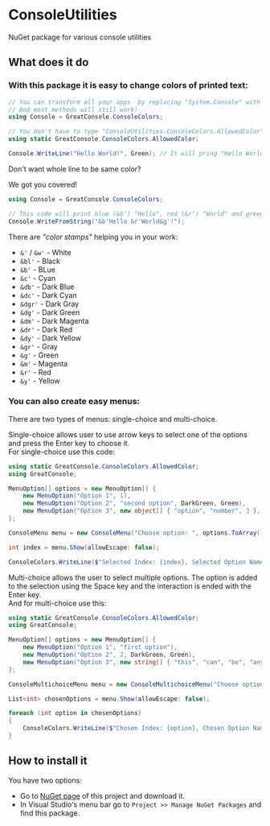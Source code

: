 ﻿# ConsoleUtilities

NuGet package for various console utilities

## What does it do

### With this package it is easy to change colors of printed text:

```csharp
// You can transform all your apps  by replacing "System.Console" with "ConsoleColors" class.
// And most methods will still work!
using Console = GreatConsole.ConsoleColors;

// You don't have to type "ConsoleUtilities.ConsoleColors.AllowedColor" all the time.
using static GreatConsole.ConsoleColors.AllowedColor;

Console.WriteLine("Hello World!", Green); // It will pring "Hello World!" in green
```

Don't want whole line to be same color?

We got you covered!

```csharp
using Console = GreatConsole.ConsoleColors;

// This code will print blue (&b') "Hello", red (&r') "World" and green (&g') "!".
Console.WriteFromString("&b'Hello &r'World&g'!");
```

There are _"color stamps"_ helping you in your work:

- `&'` / `&w'` - White
- `&bl'` - Black
- `&b'` - BLue
- `&c'` - Cyan
- `&db'` - Dark Blue
- `&dc'` - Dark Cyan
- `&dgr'` - Dark Gray
- `&dg'` - Dark Green
- `&dm'` - Dark Magenta
- `&dr'` - Dark Red
- `&dy'` - Dark Yellow
- `&gr'` - Gray
- `&g'` - Green
- `&m'` - Magenta
- `&r'` - Red
- `&y'` - Yellow

### You can also create easy menus:

There are two types of menus: single-choice and multi-choice.

Single-choice allows user to use arrow keys to select one of the options and press the Enter key to choose it. \
For single-choice use this code:

```csharp
using static GreatConsole.ConsoleColors.AllowedColor;
using GreatConsole;

MenuOption[] options = new MenuOption[] {
    new MenuOption("Option 1", 1),
    new MenuOption("Option 2", "second option", DarkGreen, Green),
    new MenuOption("Option 3", new object[] { "option", "number", 3 }, Cyan, Yellow),
};

ConsoleMenu menu = new ConsoleMenu("Choose option: ", options.ToArray());

int index = menu.Show(allowEscape: false);

ConsoleColors.WriteLine($"Selected Index: {index}, Selected Option Name: {options[index].name}, Chosen Option Value: {options[index].value}", Green);
```

Multi-choice allows the user to select multiple options. The option is added to the selection using the Space key and the interaction is ended with the Enter key. \
And for multi-choice use this:

```csharp
using static GreatConsole.ConsoleColors.AllowedColor;
using GreatConsole;

MenuOption[] options = new MenuOption[] {
    new MenuOption("Option 1", "first option"),
    new MenuOption("Option 2", 2, DarkGreen, Green),
    new MenuOption("Option 3", new string[] { "this", "can", "be", "anything" }, Cyan, Yellow),
};

ConsoleMultichoiceMenu menu = new ConsoleMultichoiceMenu("Choose option: ", options.ToArray());

List<int> chosenOptions = menu.Show(allowEscape: false);

foreach (int option in chosenOptions)
{
    ConsoleColors.WriteLine($"Chosen Index: {option}, Chosen Option Name: {options[option].name}, Chosen Option Value: {options[option].value}", Green);
}
```

## How to install it

You have two options:

- Go to [NuGet page](https://nuget.org/packages/GreatConsole) of this project and download it.
- In Visual Studio's menu bar go to `Project >> Manage NuGet Packages` and find this package.
